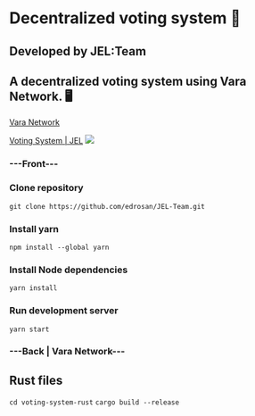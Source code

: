 
# Decentralized voting system 📜
## Developed by JEL:Team

## A decentralized voting system using Vara Network. 🖥️
[Vara Network](https://vara.network/ )

[Voting System | JEL](https://jel-team.vercel.app/)
![](https://raw.githubusercontent.com/edrosan/JEL-Team/main/public/recursos/img/725shots_so.png)

### ---Front---

### Clone repository
`git clone https://github.com/edrosan/JEL-Team.git` 

### Install yarn
`npm install --global yarn`

### Install Node dependencies
`yarn install` 

### Run development server
`yarn start` 

### ---Back | Vara Network---
## Rust files
`cd voting-system-rust` 
`cargo build --release` 




